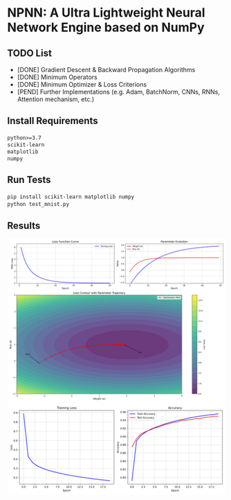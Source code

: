 # NPNN: A Ultra Lightweight Neural Network Engine based on NumPy

## TODO List

- [DONE] Gradient Descent & Backward Propagation Algorithms
- [DONE] Minimum Operators
- [DONE] Minimum Optimizer & Loss Criterions
- [PEND] Further Implementations (e.g. Adam, BatchNorm, CNNs, RNNs, Attention mechanism, etc.)


## Install Requirements

```requirements
python>=3.7
scikit-learn
matplotlib
numpy
```

## Run Tests

```bash
pip install scikit-learn matplotlib numpy
python test_mnist.py
```

## Results

![](./training_analysis_composite.png)
![](./mnist_training_curves.png)
